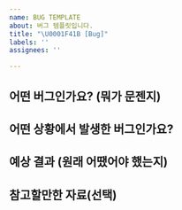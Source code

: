 ```yaml
---
name: BUG TEMPLATE
about: 버그 템플릿입니다.
title: "\U0001F41B [Bug]"
labels: ''
assignees: ''

---
```


## 어떤 버그인가요? (뭐가 문젠지)


## 어떤 상황에서 발생한 버그인가요?


## 예상 결과 (원래 어땠어야 했는지)


## 참고할만한 자료(선택)

